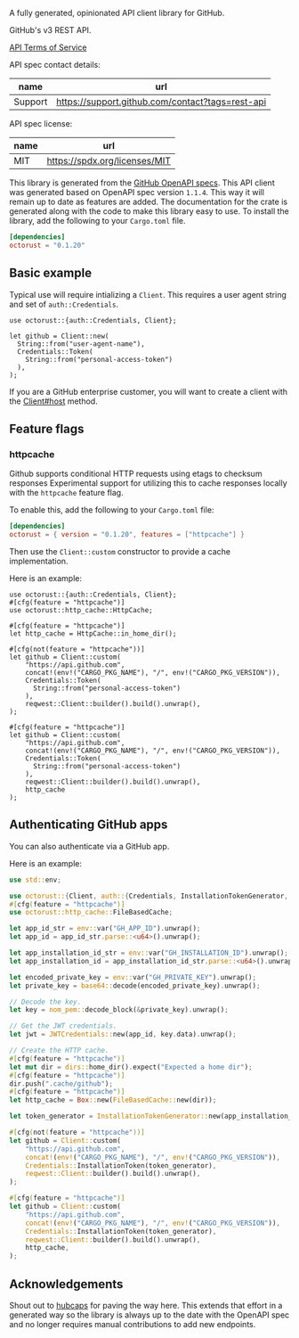 A fully generated, opinionated API client library for GitHub.

GitHub's v3 REST API.

[API Terms of Service](https://docs.github.com/articles/github-terms-of-service)

API spec contact details:

| name | url |
|----|----|
| Support | https://support.github.com/contact?tags=rest-api |

API spec license:

| name | url |
|----|----|
| MIT | https://spdx.org/licenses/MIT |


This library is generated from the [GitHub OpenAPI
specs](https://github.com/github/rest-api-description). This API client was generated based on OpenAPI spec version `1.1.4`. This way it will remain
up to date as features are added. The documentation for the crate is generated
along with the code to make this library easy to use.
To install the library, add the following to your `Cargo.toml` file.

```toml
[dependencies]
octorust = "0.1.20"
```

## Basic example

Typical use will require intializing a `Client`. This requires
a user agent string and set of `auth::Credentials`.

```
use octorust::{auth::Credentials, Client};

let github = Client::new(
  String::from("user-agent-name"),
  Credentials::Token(
    String::from("personal-access-token")
  ),
);
```

If you are a GitHub enterprise customer, you will want to create a client with the
[Client#host](https://docs.rs/octorust/0.1.20/octorust/struct.Client.html#method.host) method.

## Feature flags

### httpcache

Github supports conditional HTTP requests using etags to checksum responses
Experimental support for utilizing this to cache responses locally with the
`httpcache` feature flag.

To enable this, add the following to your `Cargo.toml` file:

```toml
[dependencies]
octorust = { version = "0.1.20", features = ["httpcache"] }
```

Then use the `Client::custom` constructor to provide a cache implementation.

Here is an example:

```
use octorust::{auth::Credentials, Client};
#[cfg(feature = "httpcache")]
use octorust::http_cache::HttpCache;

#[cfg(feature = "httpcache")]
let http_cache = HttpCache::in_home_dir();

#[cfg(not(feature = "httpcache"))]
let github = Client::custom(
    "https://api.github.com",
    concat!(env!("CARGO_PKG_NAME"), "/", env!("CARGO_PKG_VERSION")),
    Credentials::Token(
      String::from("personal-access-token")
    ),
    reqwest::Client::builder().build().unwrap(),
);

#[cfg(feature = "httpcache")]
let github = Client::custom(
    "https://api.github.com",
    concat!(env!("CARGO_PKG_NAME"), "/", env!("CARGO_PKG_VERSION")),
    Credentials::Token(
      String::from("personal-access-token")
    ),
    reqwest::Client::builder().build().unwrap(),
    http_cache
);
```
## Authenticating GitHub apps

You can also authenticate via a GitHub app.

Here is an example:

```rust
use std::env;

use octorust::{Client, auth::{Credentials, InstallationTokenGenerator, JWTCredentials}};
#[cfg(feature = "httpcache")]
use octorust::http_cache::FileBasedCache;

let app_id_str = env::var("GH_APP_ID").unwrap();
let app_id = app_id_str.parse::<u64>().unwrap();

let app_installation_id_str = env::var("GH_INSTALLATION_ID").unwrap();
let app_installation_id = app_installation_id_str.parse::<u64>().unwrap();

let encoded_private_key = env::var("GH_PRIVATE_KEY").unwrap();
let private_key = base64::decode(encoded_private_key).unwrap();

// Decode the key.
let key = nom_pem::decode_block(&private_key).unwrap();

// Get the JWT credentials.
let jwt = JWTCredentials::new(app_id, key.data).unwrap();

// Create the HTTP cache.
#[cfg(feature = "httpcache")]
let mut dir = dirs::home_dir().expect("Expected a home dir");
#[cfg(feature = "httpcache")]
dir.push(".cache/github");
#[cfg(feature = "httpcache")]
let http_cache = Box::new(FileBasedCache::new(dir));

let token_generator = InstallationTokenGenerator::new(app_installation_id, jwt);

#[cfg(not(feature = "httpcache"))]
let github = Client::custom(
    "https://api.github.com",
    concat!(env!("CARGO_PKG_NAME"), "/", env!("CARGO_PKG_VERSION")),
    Credentials::InstallationToken(token_generator),
    reqwest::Client::builder().build().unwrap(),
);

#[cfg(feature = "httpcache")]
let github = Client::custom(
    "https://api.github.com",
    concat!(env!("CARGO_PKG_NAME"), "/", env!("CARGO_PKG_VERSION")),
    Credentials::InstallationToken(token_generator),
    reqwest::Client::builder().build().unwrap(),
    http_cache,
);
```

## Acknowledgements

Shout out to [hubcaps](https://github.com/softprops/hubcaps) for paving the
way here. This extends that effort in a generated way so the library is
always up to the date with the OpenAPI spec and no longer requires manual
contributions to add new endpoints.
